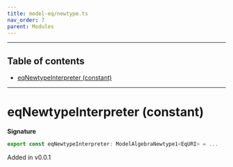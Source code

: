 ```yaml
---
title: model-eq/newtype.ts
nav_order: 7
parent: Modules
---
```


---

<h2 class="text-delta">Table of contents</h2>

- [eqNewtypeInterpreter (constant)](#eqnewtypeinterpreter-constant)

---

# eqNewtypeInterpreter (constant)

**Signature**

```ts
export const eqNewtypeInterpreter: ModelAlgebraNewtype1<EqURI> = ...
```

Added in v0.0.1

